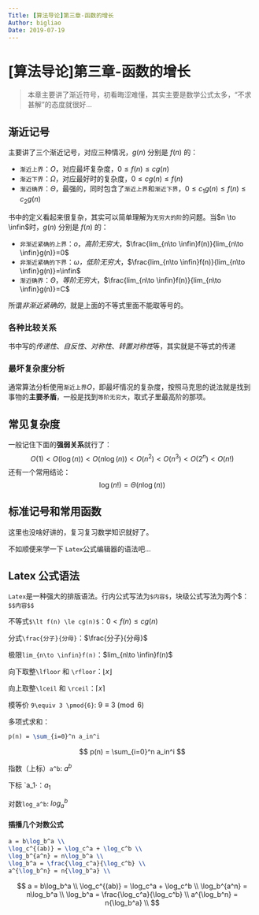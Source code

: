 ```yaml
---
Title: [算法导论]第三章-函数的增长
Author: bigliao
Date: 2019-07-19
---
```


# [算法导论]第三章-函数的增长

>  本章主要讲了渐近符号，初看晦涩难懂，其实主要是数学公式太多，“不求甚解”的态度就很好...

## 渐近记号
主要讲了三个渐近记号，对应三种情况，$g(n)$ 分别是 $f(n)$ 的：

- `渐近上界`：$O$，对应最坏复杂度，$0\le f(n) \le cg(n)$
-  `渐近下界`：$\Omega$，对应最好时的复杂度，$0\le cg(n) \le f(n)$
-  `渐近确界`：$\Theta$，最强的，同时包含了`渐近上界`和`渐近下界`，$0\le c_1g(n) \le f(n) \le c_2g(n)$

书中的定义看起来很复杂，其实可以简单理解为`无穷大的阶`的问题。当$n \to \infin$时，$g(n)$ 分别是 $f(n)$ 的：

- `非渐近紧确的上界`：$o$，*高阶无穷大*，$\frac{lim_{n\to \infin}f(n)}{lim_{n\to \infin}g(n)}=0$
- `非渐近紧确的下界`：$\omega$*，低阶无穷大*，$\frac{lim_{n\to \infin}f(n)}{lim_{n\to \infin}g(n)}=\infin$
- `渐近确界`：$\Theta$，*等阶无穷大*，$\frac{lim_{n\to \infin}f(n)}{lim_{n\to \infin}g(n)}=C$

所谓*非渐近紧确的*，就是上面的不等式里面不能取等号的。

### 各种比较关系

书中写的*传递性*、*自反性*、*对称性*、*转置对称性*等，其实就是不等式的传递

### 最坏复杂度分析

通常算法分析使用`渐近上界`$O$，即最坏情况的复杂度，按照马克思的说法就是找到事物的**主要矛盾**，一般是找到`等阶无穷大`，取式子里最高阶的那项。

## 常见复杂度

一般记住下面的**强弱关系**就行了：
$$
O(1) \lt O(\log(n)) \lt O(n\log(n)) \lt O(n^2) \lt O(n^3) \lt O(2^n) \lt O(n!)
$$
还有一个常用结论：
$$
\log(n!) = \Theta(n\log(n))
$$


## 标准记号和常用函数

这里也没啥好讲的，复习复习数学知识就好了。

不如顺便来学一下 `Latex`公式编辑器的语法吧...

## Latex 公式语法

`Latex`是一种强大的排版语法。行内公式写法为`$内容$`，块级公式写法为两个\$：`$$内容$$`

不等式`$\lt f(n) \le cg(n)$`：$0\lt f(n) \le cg(n)$

分式`\frac{分子}{分母}`：$\frac{分子}{分母}$

极限`lim_{n\to \infin}f(n)`：$lim_{n\to \infin}f(n)$

向下取整`\lfloor` 和 `\rfloor`：$\lfloor x \rfloor$

向上取整`\lceil` 和 `\rceil`：$\lceil x \rceil$

模等价 `9\equiv 3 \pmod{6}`:  $9\equiv 3 \pmod{6}$ 

多项式求和：

```latex
p(n) = \sum_{i=0}^n a_in^i
```

$$
p(n) = \sum_{i=0}^n a_in^i
$$

指数（上标）`a^b`:  $a^b$

下标 `a_1·：$a_1$

对数`log_a^b`: $log_a^b$

#### 插播几个对数公式

```latex
a = b\log_b^a \\
\log_c^{(ab)} = \log_c^a + \log_c^b \\
\log_b^{a^n} = n\log_b^a \\
\log_b^a = \frac{\log_c^a}{\log_c^b} \\
a^{\log_b^n} = n{\log_b^a} \\
```


$$
a = b\log_b^a \\
\log_c^{(ab)} = \log_c^a + \log_c^b \\
\log_b^{a^n} = n\log_b^a \\
\log_b^a = \frac{\log_c^a}{\log_c^b} \\
a^{\log_b^n} = n{\log_b^a} \\
$$



